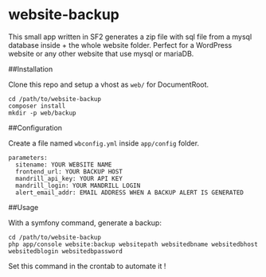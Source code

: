 # website-backup
This small app written in SF2 generates a zip file with sql file from a mysql database inside + the whole website folder.
Perfect for a WordPress website or any other website that use mysql or mariaDB.

##Installation

Clone this repo and setup a vhost as `web/` for DocumentRoot.

    cd /path/to/website-backup
    composer install
    mkdir -p web/backup

##Configuration

Create a file named `wbconfig.yml` inside `app/config` folder.

    parameters:
      sitename: YOUR WEBSITE NAME
      frontend_url: YOUR BACKUP HOST
      mandrill_api_key: YOUR API KEY
      mandrill_login: YOUR MANDRILL LOGIN
      alert_email_addr: EMAIL ADDRESS WHEN A BACKUP ALERT IS GENERATED
      
##Usage

With a symfony command, generate a backup:

    cd /path/to/website-backup
    php app/console website:backup websitepath websitedbname websitedbhost websitedblogin websitedbpassword
    
Set this command in the crontab to automate it !
